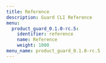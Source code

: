 ```yaml
---
title: Reference
description: Guard CLI Reference
menu:
  product_guard_0.1.0-rc.5:
    identifier: reference
    name: Reference
    weight: 1000
menu_name: product_guard_0.1.0-rc.5
---
```

